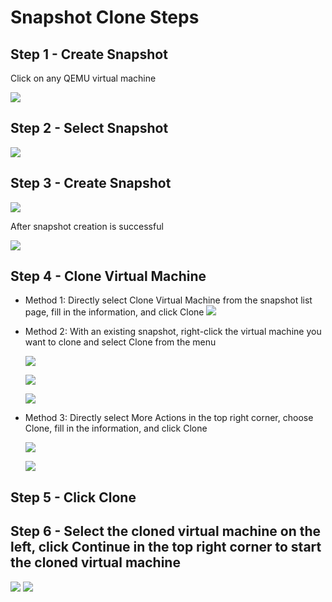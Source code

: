 <h1>Snapshot Clone Steps</h1>
<h2>Step 1 - Create Snapshot</h2>
<p>Click on any QEMU virtual machine</p>
  <img src="./select-qemu.png">
<h2>Step 2 - Select Snapshot</h2>
<img src="./select-snapshot.png">
<h2>Step 3 - Create Snapshot</h2>
<img src="./add-snapshot-dialog.png">
<p>After snapshot creation is successful</p>
<img src="./snapshot-list.png">
<h2>Step 4 - Clone Virtual Machine</h2>
<ul>
   <li>
     Method 1: Directly select Clone Virtual Machine from the snapshot list page, fill in the information, and click Clone
     <img src="./clone-2-1.png"/>
   </li>
   <li>
     <p>Method 2: With an existing snapshot, right-click the virtual machine you want to clone and select Clone from the menu</p>
     <p><img src="./select-qemu.png"/></p>
     <p><img src="./clone-select.png"></p>
     <p><img src="./clone-2-1.png"/></p>
   </li>
   <li>
     Method 3: Directly select More Actions in the top right corner, choose Clone, fill in the information, and click Clone
      <p><img src="./clone-3.png"/></p>
      <p><img src="./clone-2-1.png"/></p>
   </li>
</ul>
<h2>Step 5 - Click Clone</h2>
<h2>Step 6 - Select the cloned virtual machine on the left, click Continue in the top right corner to start the cloned virtual machine</h2>
<img src="./select-qemu.png">
<img src="./start.png">
